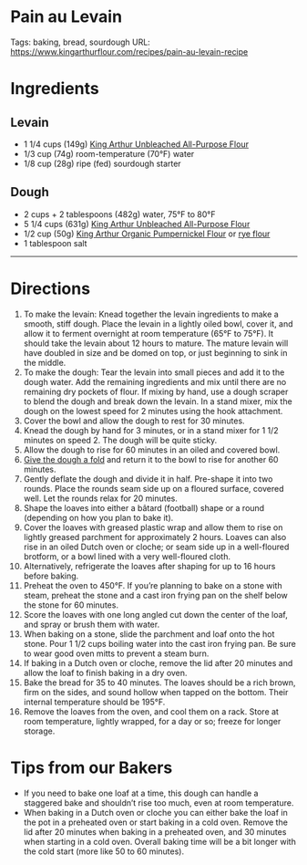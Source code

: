 # Pain au Levain

Tags: baking, bread, sourdough
URL: https://www.kingarthurflour.com/recipes/pain-au-levain-recipe

# Ingredients

## Levain

- 1 1/4 cups (149g) [King Arthur Unbleached All-Purpose Flour](https://shop.kingarthurflour.com/items/king-arthur-unbleached-all-purpose-flour-5-lb)
- 1/3 cup (74g) room-temperature (70°F) water
- 1/8 cup (28g) ripe (fed) sourdough starter

## **Dough**

- 2 cups + 2 tablespoons (482g) water, 75°F to 80°F
- 5 1/4 cups (631g) [King Arthur Unbleached All-Purpose Flour](https://shop.kingarthurflour.com/items/king-arthur-unbleached-all-purpose-flour-5-lb)
- 1/2 cup (50g) [King Arthur Organic Pumpernickel Flour](https://shop.kingarthurflour.com/items/organic-pumpernickel-flour-3-lb) or [rye flour](https://shop.kingarthurflour.com/items/rye-flour-3-lb)
- 1 tablespoon salt

---

# Directions

1.  To make the levain: Knead together the levain ingredients to make a smooth, stiff dough. Place the levain in a lightly oiled bowl, cover it, and allow it to ferment overnight at room temperature (65°F to 75°F). It should take the levain about 12 hours to mature. The mature levain will have doubled in size and be domed on top, or just beginning to sink in the middle.
2. To make the dough: Tear the levain into small pieces and add it to the dough water. Add the remaining ingredients and mix until there are no remaining dry pockets of flour. If mixing by hand, use a dough scraper to blend the dough and break down the levain. In a stand mixer, mix the dough on the lowest speed for 2 minutes using the hook attachment.
3. Cover the bowl and allow the dough to rest for 30 minutes.
4. Knead the dough by hand for 3 minutes, or in a stand mixer for 1 1/2 minutes on speed 2. The dough will be quite sticky.
5. Allow the dough to rise for 60 minutes in an oiled and covered bowl.
6. [Give the dough a fold](https://www.kingarthurflour.com/videos/how-to-deflate-risen-dough) and return it to the bowl to rise for another 60 minutes.
7. Gently deflate the dough and divide it in half. Pre-shape it into two rounds. Place the rounds seam side up on a floured surface, covered well. Let the rounds relax for 20 minutes.
8. Shape the loaves into either a bâtard (football) shape or a round (depending on how you plan to bake it).
9. Cover the loaves with greased plastic wrap and allow them to rise on lightly greased parchment for approximately 2 hours. Loaves can also rise in an oiled Dutch oven or cloche; or seam side up in a well-floured brotform, or a bowl lined with a very well-floured cloth.
10. Alternatively, refrigerate the loaves after shaping for up to 16 hours before baking.
11. Preheat the oven to 450°F. If you’re planning to bake on a stone with steam, preheat the stone and a cast iron frying pan on the shelf below the stone for 60 minutes.
12. Score the loaves with one long angled cut down the center of the loaf, and spray or brush them with water.
13. When baking on a stone, slide the parchment and loaf onto the hot stone. Pour 1 1/2 cups boiling water into the cast iron frying pan. Be sure to wear good oven mitts to prevent a steam burn.
14. If baking in a Dutch oven or cloche, remove the lid after 20 minutes and allow the loaf to finish baking in a dry oven.
15. Bake the bread for 35 to 40 minutes. The loaves should be a rich brown, firm on the sides, and sound hollow when tapped on the bottom. Their internal temperature should be 195°F.
16. Remove the loaves from the oven, and cool them on a rack. Store at room temperature, lightly wrapped, for a day or so; freeze for longer storage.

# Tips from our Bakers

- If you need to bake one loaf at a time, this dough can handle a staggered bake and shouldn’t rise too much, even at room temperature.
- When baking in a Dutch oven or cloche you can either bake the loaf in the pot in a preheated oven or start baking in a cold oven. Remove the lid after 20 minutes when baking in a preheated oven, and 30 minutes when starting in a cold oven. Overall baking time will be a bit longer with the cold start (more like 50 to 60 minutes).